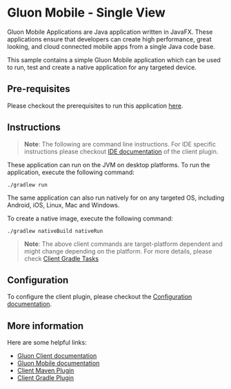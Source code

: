 # Gluon Mobile - Single View

Gluon Mobile Applications are Java application written in JavaFX.
These applications ensure that developers can create high performance, great looking, and cloud connected mobile apps from a single Java code base.

This sample contains a simple Gluon Mobile application which can be used to run, test and create a native application for any targeted device.

## Pre-requisites

Please checkout the prerequisites to run this application [here](https://github.com/gluonhq/client-maven-plugin#requirements).

## Instructions

> **Note**: The following are command line instructions. For IDE specific instructions please checkout
[IDE documentation](https://docs.gluonhq.com/client/#_ide) of the client plugin.

These application can run on the JVM on desktop platforms. To run the application, execute the following command:

```
./gradlew run
```

The same application can also run natively for on any targeted OS, including Android, iOS, Linux, Mac and Windows.

To create a native image, execute the following command:

```
./gradlew nativeBuild nativeRun
```

> **Note**: The above client commands are target-platform dependent and might change depending on the platform.
For more details, please check
[Client Gradle Tasks](https://github.com/gluonhq/client-gradle-plugin/#2-tasks)

## Configuration

To configure the client plugin, please checkout the [Configuration documentation](https://docs.gluonhq.com/client/#_configuration).

## More information

Here are some helpful links:

* [Gluon Client documentation](https://docs.gluonhq.com/client)
* [Gluon Mobile documentation](https://docs.gluonhq.com/mobile)
* [Client Maven Plugin](https://github.com/gluonhq/client-maven-plugin)
* [Client Gradle Plugin](https://github.com/gluonhq/client-gradle-plugin)
